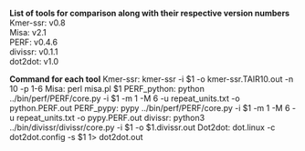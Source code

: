 **List of tools for comparison along with their respective version numbers**  
Kmer-ssr: v0.8  
Misa: v2.1  
PERF: v0.4.6  
divissr: v0.1.1  
dot2dot: v1.0 

**Command for each tool**
Kmer-ssr: kmer-ssr -i $1 -o kmer-ssr.TAIR10.out -n 10 -p 1-6
Misa: perl misa.pl $1
PERF_python: python ../bin/perf/PERF/core.py -i $1 -m 1 -M 6 -u repeat_units.txt -o python.PERF.out
PERF_pypy: pypy ../bin/perf/PERF/core.py -i $1 -m 1 -M 6 -u repeat_units.txt -o pypy.PERF.out
divissr: python3 ../bin/divissr/divissr/core.py -i $1 -o $1.divissr.out
Dot2dot: dot.linux -c dot2dot.config -s $1 1> dot2dot.out
